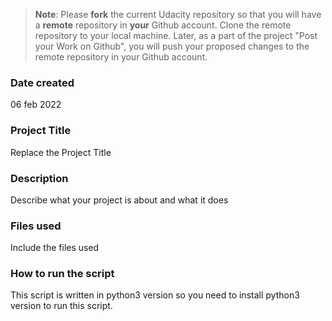 >**Note**: Please **fork** the current Udacity repository so that you will have a **remote** repository in **your** Github account. Clone the remote repository to your local machine. Later, as a part of the project "Post your Work on Github", you will push your proposed changes to the remote repository in your Github account.

### Date created
06 feb 2022

### Project Title
Replace the Project Title

### Description
Describe what your project is about and what it does

### Files used
Include the files used

### How to run the script
This script is written in python3 version so you need to install python3 version to run this script.

